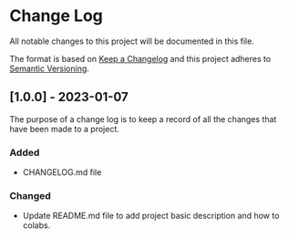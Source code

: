 
# Change Log
All notable changes to this project will be documented in this file.
 
The format is based on [Keep a Changelog](http://keepachangelog.com/)
and this project adheres to [Semantic Versioning](http://semver.org/).


## [1.0.0] - 2023-01-07
The purpose of a change log is to keep a record of all the changes that have been made to a project.

### Added
- CHANGELOG.md file

### Changed
- Update README.md file to add project basic description and how to colabs.